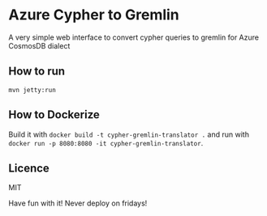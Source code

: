 # Azure Cypher to Gremlin

A very simple web interface to convert cypher queries to gremlin for Azure CosmosDB dialect

## How to run

`mvn jetty:run`

## How to Dockerize

Build it with `docker build -t cypher-gremlin-translator .` and run with
` docker run -p 8080:8080 -it cypher-gremlin-translator`.

## Licence

MIT

Have fun with it! Never deploy on fridays!